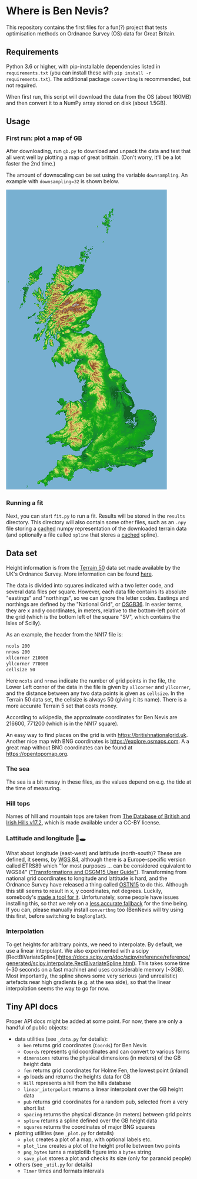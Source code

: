 # Where is Ben Nevis?

This repository contains the first files for a fun(?) project that tests optimisation methods on Ordnance Survey (OS) data for Great Britain.

## Requirements

Python 3.6 or higher, with pip-installable dependencies listed in `requirements.txt` (you can install these with `pip install -r requirements.txt`).
The additional package `convertbng` is recommended, but not required.

When first run, this script will download the data from the OS (about 160MB) and then convert it to a NumPy array stored on disk (about 1.5GB).

## Usage

### First run: plot a map of GB

After downloading, run `gb.py` to download and unpack the data and test that all went well by plotting a map of great brittain.
(Don't worry, it'll be a lot faster the 2nd time.)

The amount of downscaling can be set using the variable ``downsampling``.
An example with ``downsampling=32`` is shown below.

![Downscaled map of GB](gb-small.png)

### Running a fit

Next, you can start `fit.py` to run a fit.
Results will be stored in the `results` directory.
This directory will also contain some other files, such as an `.npy` file storing a [cached](https://numpy.org/doc/stable/reference/generated/numpy.load.html) numpy representation of the downloaded terrain data (and optionally a file called `spline` that stores a [cached](https://docs.python.org/3/library/pickle.html) spline).

## Data set

Height information is from the [Terrain 50](https://osdatahub.os.uk/downloads/open/Terrain50) data set made available by the UK's Ordnance Survey.
More information can be found [here](https://www.ordnancesurvey.co.uk/business-government/tools-support/terrain-50-support).

The data is divided into squares indicated with a two letter code, and several data files per square.
However, each data file contains its absolute "eastings" and "northings", so we can ignore the letter codes.
Eastings and northings are defined by the "National Grid", or [OSGB36](https://en.wikipedia.org/wiki/Ordnance_Survey_National_Grid).
In easier terms, they are x and y coordinates, in meters, relative to the bottom-left point of the grid (which is the bottom left of the square "SV", which contains the Isles of Scilly).

As an example, the header from the NN17 file is:

```
ncols 200
nrows 200
xllcorner 210000
yllcorner 770000
cellsize 50
```

Here ``ncols`` and ``nrows`` indicate the number of grid points in the file,
the Lower Left corner of the data in the file is given by `xllcorner` and `yllcorner`,
and the distance between any two data points is given as `cellsize`.
In the Terrain 50 data set, the cellsize is always 50 (giving it its name).
There is a more accurate Terrain 5 set that costs money.

According to wikipedia, the approximate coordinates for Ben Nevis are 216600, 771200 (which is in the NN17 square).

An easy way to find places on the grid is with https://britishnationalgrid.uk.
Another nice map with BNG coordinates is https://explore.osmaps.com.
A a great map without BNG coordinates can be found at https://opentopomap.org.

### The sea

The sea is a bit messy in these files, as the values depend on e.g. the tide at the time of measuring.

### Hill tops

Names of hill and mountain tops are taken from [The Database of British and Irish Hills v17.2](http://www.hills-database.co.uk), which is made available under a CC-BY license.

### Lattitude and longitude 🐇🕳️

What about longitude (east-west) and lattitude (north-south)?
These are defined, it seems, by [WGS 84](https://en.wikipedia.org/wiki/World_Geodetic_System#WGS84), although there is a Europe-specific version called ETRS89 which "for most purposes ... can be considered equivalent to WGS84" (["Transformations and OSGM15 User Guide"](https://www.ordnancesurvey.co.uk/business-government/tools-support/os-net/for-developers)).
Transforming from national grid coordinates to longitude and lattitude is hard, and the Ordnance Survey have released a thing called [OSTN15](https://www.ordnancesurvey.co.uk/business-government/tools-support/os-net/for-developers) to do this.
Although this still seems to result in x, y coordinates, not degrees.
Luckily, somebody's [made a tool for it](https://github.com/urschrei/convertbng).
Unfortunately, some people have issues installing this, so that we rely on a [less accurate fallback](https://github.com/MichaelClerx/bnglonlat) for the time being.
If you can, please manually install `convertbng` too (BenNevis will try using this first, before switching to `bnglonglat`).

### Interpolation

To get heights for arbitrary points, we need to interpolate.
By default, we use a linear interpolant.
We also experimented with a scipy [RectBiVariateSpline])https://docs.scipy.org/doc/scipy/reference/reference/generated/scipy.interpolate.RectBivariateSpline.html).
This takes some time (~30 seconds on a fast machine) and uses considerable memory (~3GB).
Most importantly, the spline shows some very serious (and unrealistic) artefacts near high gradients (e.g. at the sea side), so that the linear interpolation seems the way to go for now.

## Tiny API docs

Proper API docs might be added at some point.
For now, there are only a handful of public objects:

- data utilities (see `_data.py` for details):
  - `ben` returns grid coordinates (`Coords`) for Ben Nevis
  - `Coords` represents grid coordinates and can convert to various forms
  - `dimensions` returns the physical dimensions (in meters) of the GB height data
  - `fen` returns grid coordinates for Holme Fen, the lowest point (inland)
  - `gb` loads and returns the heights data for GB
  - `Hill` represents a hill from the hills database
  - `linear_interpolant` returns a linear interpolant over the GB height data
  - `pub` returns grid coordinates for a random pub, selected from a very short list
  - `spacing` returns the physical distance (in meters) between grid points
  - `spline` returns a spline defined over the GB height data
  - `squares` returns the coordinates of major BNG squares
- plotting utilities (see `_plot.py` for details)
  - `plot` creates a plot of a map, with optional labels etc.
  - `plot_line` creates a plot of the height profile between two points
  - `png_bytes` turns a matplotlib figure into a `bytes` string
  - `save_plot` stores a plot and checks its size (only for paranoid people)
- others (see `_util.py` for details)
  - `Timer` times and formats intervals


